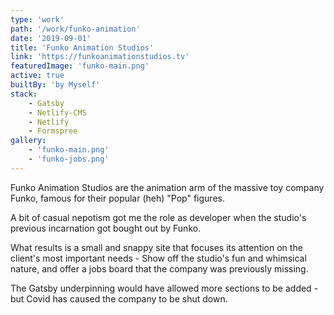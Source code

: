 ```yaml
---
type: 'work'
path: '/work/funko-animation'
date: '2019-09-01'
title: 'Funko Animation Studios'
link: 'https://funkoanimationstudios.tv'
featuredImage: 'funko-main.png'
active: true
builtBy: 'by Myself'
stack:
    - Gatsby
    - Netlify-CMS
    - Netlify
    - Formspree
gallery:
    - 'funko-main.png'
    - 'funko-jobs.png'
---
```


Funko Animation Studios are the animation arm of the massive toy company Funko, famous for their popular (heh) "Pop" figures.

A bit of casual nepotism got me the role as developer when the studio's previous incarnation got bought out by Funko.

What results is a small and snappy site that focuses its attention on the client's most important needs - Show off the studio's fun and whimsical nature, and offer a jobs board that the company was previously missing.

The Gatsby underpinning would have allowed more sections to be added - but Covid has caused the company to be shut down.
